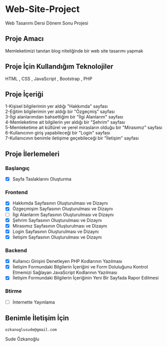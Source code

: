 # Web-Site-Project
Web Tasarımı Dersi Dönem Sonu Projesi

## Proje Amacı
Memleketimizi tanıtan blog niteliğinde bir web site tasarımı yapmak

## Proje İçin Kullandığım Teknolojiler
HTML , CSS , JavaScript , Bootstrap , PHP

## Proje İçeriği 
1-Kişisel bilgilerimin yer aldığı "Hakkımda" sayfası <br/>
2-Eğitim bilgilerimin yer aldığı bir "Özgeçmiş" sayfası <br/>
3-İlgi alanlarımdan bahsettiğim bir "İlgi Alanlarım" sayfası <br/>
4-Memleketime ait bilgilerin yer aldığı bir "Şehrim" sayfası <br/>
5-Memleketime ait kültürel ve yerel mirasların olduğu bir "Mirasımız" sayfası <br/>
6-Kullanıcının giriş yapabileceği bir "Login" sayfası <br/>
7-Kullanıcının benimle iletişime geçebileceği bir "İletişim" sayfası <br/>

## Proje İlerlemeleri 
### Başlangıç
- [x] Sayfa Taslaklarını Oluşturma
### Frontend 
- [x] Hakkımda Sayfasının Oluşturulması ve Dizaynı 
- [x] Özgeçmişim Sayfasının Oluşturulması ve Dizaynı
- [ ] İlgi Alanlarım Sayfasının Oluşturulması ve Dizaynı
- [x] Şehrim Sayfasının Oluşturulması ve Dizaynı
- [x] Mirasımız Sayfasının Oluşturulması ve Dizaynı
- [x] Login Sayfasının Oluşturulması ve Dizaynı
- [x] İletişim Sayfasının Oluşturulması ve Dizaynı
### Backend
- [x] Kullanıcı Girişini Denetleyen PHP Kodlarının Yazılması
- [x] İletişim Formundaki Bilgilerin İçeriğini ve Form Doluluğunu Kontrol Etmemizi Sağlayan JavaScript Kodlarının Yazılması
- [x] İletişim Formundaki Bilgilerin İçeriğinin Yeni Bir Sayfada Rapor Edilmesi
### Btirme
- [ ] İnternette Yayınlama

## Benimle İletişim İçin
	ozkanoglusude@gmail.com
Sude Özkanoğlu
